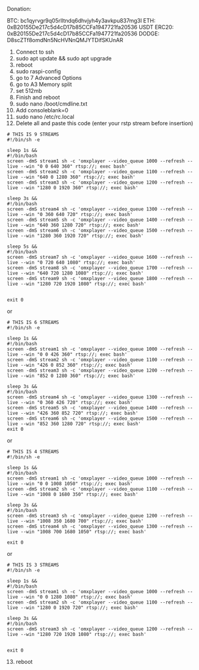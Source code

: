 Donation:

BTC: bc1qyrvgr9q05rlltndq6dhvjyh4y3avkpu837mg3l
ETH: 0xB20155De217c5d4cD17b85CCFa1947721fa20536
USDT ERC20: 0xB20155De217c5d4cD17b85CCFa1947721fa20536
DODGE: D8scZTf8omdNn5NcHVNnQMJYTDifSKUnAR


1) Connect to ssh
2) sudo apt update && sudo apt upgrade
3) reboot
4) sudo raspi-config
5) go to 7 Advanced Options
6) go to A3 Memory split 
7) set 512mb
8) Finish and reboot
9) sudo nano /boot/cmdline.txt
10) Add consoleblank=0 
11) sudo nano /etc/rc.local
12) Delete all and paste this code (enter your rstp stream before insertion)


```
# THIS IS 9 STREAMS
#!/bin/sh -e

sleep 1s &&
#!/bin/bash
screen -dmS stream1 sh -c 'omxplayer --video_queue 1000 --refresh --live --win "0 0 640 360" rtsp://; exec bash'
screen -dmS stream2 sh -c 'omxplayer --video_queue 1100 --refresh --live --win "640 0 1280 360" rtsp://; exec bash'
screen -dmS stream3 sh -c 'omxplayer --video_queue 1200 --refresh --live --win "1280 0 1920 360" rtsp://; exec bash'

sleep 3s &&
#!/bin/bash
screen -dmS stream4 sh -c 'omxplayer --video_queue 1300 --refresh --live --win "0 360 640 720" rtsp://; exec bash'
screen -dmS stream5 sh -c 'omxplayer --video_queue 1400 --refresh --live --win "640 360 1280 720" rtsp://; exec bash'
screen -dmS stream6 sh -c 'omxplayer --video_queue 1500 --refresh --live --win "1280 360 1920 720" rtsp://; exec bash'

sleep 5s &&
#!/bin/bash
screen -dmS stream7 sh -c 'omxplayer --video_queue 1600 --refresh --live --win "0 720 640 1080" rtsp://; exec bash'
screen -dmS stream8 sh -c 'omxplayer --video_queue 1700 --refresh --live --win "640 720 1280 1080" rtsp://; exec bash'
screen -dmS stream9 sh -c 'omxplayer --video_queue 1800 --refresh --live --win "1280 720 1920 1080" rtsp://; exec bash'


exit 0
```

or

```
# THIS IS 6 STREAMS
#!/bin/sh -e

sleep 1s &&
#!/bin/bash
screen -dmS stream1 sh -c 'omxplayer --video_queue 1000 --refresh --live --win "0 0 426 360" rtsp://; exec bash'
screen -dmS stream2 sh -c 'omxplayer --video_queue 1100 --refresh --live --win "426 0 852 360" rtsp://; exec bash'
screen -dmS stream3 sh -c 'omxplayer --video_queue 1200 --refresh --live --win "852 0 1280 360" rtsp://; exec bash'

sleep 3s &&
#!/bin/bash
screen -dmS stream4 sh -c 'omxplayer --video_queue 1300 --refresh --live --win "0 360 426 720" rtsp://; exec bash'
screen -dmS stream5 sh -c 'omxplayer --video_queue 1400 --refresh --live --win "426 360 852 720" rtsp://; exec bash'
screen -dmS stream6 sh -c 'omxplayer --video_queue 1500 --refresh --live --win "852 360 1280 720" rtsp://; exec bash'
exit 0
```

or

```
# THIS IS 4 STREAMS
#!/bin/sh -e

sleep 1s &&
#!/bin/bash
screen -dmS stream1 sh -c 'omxplayer --video_queue 1000 --refresh --live --win "0 0 1008 1050" rtsp://; exec bash'
screen -dmS stream2 sh -c 'omxplayer --video_queue 1100 --refresh --live --win "1008 0 1680 350" rtsp://; exec bash'

sleep 3s &&
#!/bin/bash
screen -dmS stream3 sh -c 'omxplayer --video_queue 1200 --refresh --live --win "1008 350 1680 700" rtsp://; exec bash'
screen -dmS stream4 sh -c 'omxplayer --video_queue 1300 --refresh --live --win "1008 700 1680 1050" rtsp://; exec bash'

exit 0
```

or

```
# THIS IS 3 STREAMS
#!/bin/sh -e

sleep 1s &&
#!/bin/bash
screen -dmS stream1 sh -c 'omxplayer --video_queue 1000 --refresh --live --win "0 0 1280 1080" rtsp://; exec bash'
screen -dmS stream2 sh -c 'omxplayer --video_queue 1100 --refresh --live --win "1280 0 1920 720" rtsp://; exec bash'

sleep 3s &&
#!/bin/bash
screen -dmS stream3 sh -c 'omxplayer --video_queue 1200 --refresh --live --win "1280 720 1920 1080" rtsp://; exec bash'


exit 0
```

13) reboot
